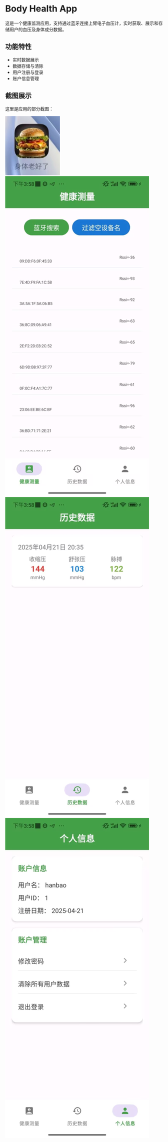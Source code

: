 # Body Health App

这是一个健康监测应用，支持通过蓝牙连接上臂电子血压计，实时获取、展示和存储用户的血压及身体成分数据。

## 功能特性
- 实时数据展示
- 数据存储与清除
- 用户注册与登录
- 账户信息管理

## 截图展示

这里是应用的部分截图：

![Screenshot 1](images/pic_00.jpg)
![Screenshot 2](images/pic_01.jpg)
![Screenshot 3](images/pic_02.jpg)
![Screenshot 4](images/pic_03.jpg)